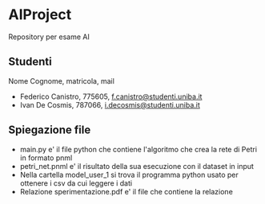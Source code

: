 # AIProject
Repository per esame AI

## Studenti
Nome Cognome, matricola, mail
* Federico Canistro, 775605, f.canistro@studenti.uniba.it
* Ivan De Cosmis, 787066, i.decosmis@studenti.uniba.it

## Spiegazione file
* main.py e' il file python che contiene l'algoritmo che crea la rete di Petri in formato pnml
* petri_net.pnml e' il risultato della sua esecuzione con il dataset in input
* Nella cartella model_user_1 si trova il programma python usato per ottenere i csv da cui leggere i dati
* Relazione sperimentazione.pdf e' il file che contiene la relazione
